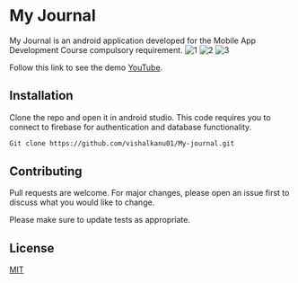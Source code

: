 # My Journal

My Journal is an android application developed for the Mobile App Development Course compulsory requirement.
![1](https://user-images.githubusercontent.com/48189022/222512414-a2643621-9a9a-474f-8d6f-c4b12229a849.jpg)
![2](https://user-images.githubusercontent.com/48189022/222512442-1e1c2bda-792d-45f0-a41c-81ab36805f48.jpg)
![3](https://user-images.githubusercontent.com/48189022/222512457-ce256937-c842-4143-859b-492162473fcc.jpg)

Follow this link to see the demo [YouTube](https://www.youtube.com/watch?v=O0nNRyM0TTQ).

## Installation

Clone the repo and open it in android studio. This code requires you to connect to firebase for authentication and database functionality.

```bash
Git clone https://github.com/vishalkanu01/My-journal.git
```

## Contributing

Pull requests are welcome. For major changes, please open an issue first
to discuss what you would like to change.

Please make sure to update tests as appropriate.

## License

[MIT](https://choosealicense.com/licenses/mit/)
